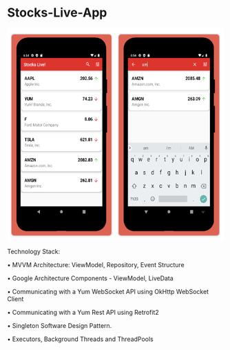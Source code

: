 # Stocks-Live-App



![Screenshot](banner.png)

Technology Stack:

•	MVVM Architecture: ViewModel, Repository, Event Structure

•	Google Architecture Components - ViewModel, LiveData

•	Communicating with a Yum WebSocket API using OkHttp WebSocket Client

•	Communicating with a Yum Rest API using Retrofit2

•	Singleton Software Design Pattern.

•	Executors, Background Threads and ThreadPools
